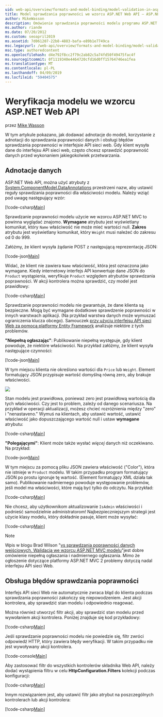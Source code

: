 ```yaml
---
uid: web-api/overview/formats-and-model-binding/model-validation-in-aspnet-web-api
title: Model sprawdzania poprawności we wzorcu ASP.NET Web API — ASP.NET 4.x
author: MikeWasson
description: Omówienie sprawdzania poprawności modelu programu ASP.NET Web API dla platformy ASP.NET 4.x.
ms.author: riande
ms.date: 07/20/2012
ms.custom: seoapril2019
ms.assetid: 7d061207-22b8-4883-bafa-e89b1e7749ca
msc.legacyurl: /web-api/overview/formats-and-model-binding/model-validation-in-aspnet-web-api
msc.type: authoredcontent
ms.openlocfilehash: d4e792f8cc2f79c2ab82c5a74fd50f49475fac4f
ms.sourcegitcommit: 0f1119340e4464720cfd16d0ff15764746ea1fea
ms.translationtype: MT
ms.contentlocale: pl-PL
ms.lasthandoff: 04/09/2019
ms.locfileid: "59404575"
---
```

# <a name="model-validation-in-aspnet-web-api"></a>Weryfikacja modelu we wzorcu ASP.NET Web API

przez [Mike Wasson](https://github.com/MikeWasson)

W tym artykule pokazano, jak dodawać adnotacje do modeli, korzystanie z adnotacji do sprawdzania poprawności danych i obsługi błędów sprawdzania poprawności w interfejsie API sieci web. Gdy klient wysyła dane do interfejsu API sieci web, często chcesz sprawdzić poprawność danych przed wykonaniem jakiegokolwiek przetwarzania. 

## <a name="data-annotations"></a>Adnotacje danych

ASP.NET Web API, można użyć atrybuty z [System.ComponentModel.DataAnnotations](/dotnet/api/system.componentmodel.dataannotations) przestrzeni nazw, aby ustawić reguły sprawdzania poprawności dla właściwości modelu. Należy wziąć pod uwagę następujący wzór:

[!code-csharp[Main](model-validation-in-aspnet-web-api/samples/sample1.cs)]

Sprawdzanie poprawności modelu użycie we wzorcu ASP.NET MVC to powinna wyglądać znajomo. **Wymagane** atrybutu jest wyświetlany komunikat, który `Name` właściwość nie może mieć wartości null. **Zakres** atrybutu jest wyświetlany komunikat, który `Weight` musi należeć do zakresu od 0 do 999.

Załóżmy, że klient wysyła żądanie POST z następującą reprezentację JSON:

[!code-json[Main](model-validation-in-aspnet-web-api/samples/sample2.json)]

Widać, że klient nie zawiera `Name` właściwość, która jest oznaczona jako wymagane. Kiedy internetowy interfejs API konwertuje dane JSON do `Product` wystąpienia, weryfikuje `Product` względem atrybutów sprawdzania poprawności. W akcji kontrolera można sprawdzić, czy model jest prawidłowy:

[!code-csharp[Main](model-validation-in-aspnet-web-api/samples/sample3.cs)]

Sprawdzanie poprawności modelu nie gwarantuje, że dane klienta są bezpieczne. Mogą być wymagane dodatkowe sprawdzenie poprawności w innych warstwach aplikacji. (Na przykład warstwa danych może wymuszać ograniczenia klucza obcego). Samouczek [przy użyciu interfejsu API sieci Web za pomocą platformy Entity Framework](../data/using-web-api-with-entity-framework/part-1.md) analizuje niektóre z tych problemów.

**"Niepełną ogłaszając"**: Publikowanie niepełną występuje, gdy klient powoduje, że niektóre właściwości. Na przykład załóżmy, że klient wysyła następujące czynności:

[!code-json[Main](model-validation-in-aspnet-web-api/samples/sample4.json)]

W tym miejscu klienta nie określono wartości dla `Price` lub `Weight`. Element formatujący JSON przypisuje wartość domyślną równą zero, aby brakuje właściwości.

![](model-validation-in-aspnet-web-api/_static/image1.png)

Stan modelu jest prawidłowa, ponieważ zero jest prawidłową wartością dla tych właściwości. Czy jest to problem, zależy od danego scenariusza. Na przykład w operacji aktualizacji, możesz chcieć rozróżnienia między "zero" i "nenastaveno." Wymuś na klientach, aby ustawić wartość, ustawić właściwość jako dopuszczającego wartość null i ustaw **wymagane** atrybutu:

[!code-csharp[Main](model-validation-in-aspnet-web-api/samples/sample5.cs?highlight=1-2)]

**"Polegającymi"**: Klient może także wysłać *więcej* danych niż oczekiwano. Na przykład:

[!code-json[Main](model-validation-in-aspnet-web-api/samples/sample6.json)]

W tym miejscu za pomocą pliku JSON zawiera właściwość ("Color"), która nie istnieje w `Product` modelu. W takim przypadku program formatujący JSON po prostu ignoruje tę wartość. (Element formatujący XML działa tak samo). Publikowanie nadmiernego powoduje występowanie problemów, jeśli model ma właściwości, które mają być tylko do odczytu. Na przykład:

[!code-csharp[Main](model-validation-in-aspnet-web-api/samples/sample7.cs)]

Nie chcesz, aby użytkownikom aktualizowanie `IsAdmin` właściwości i podnieść samodzielnie administratorom! Najbezpieczniejszym strategii jest użycie klasy modelu, który dokładnie pasuje, klient może wysyłać:

[!code-csharp[Main](model-validation-in-aspnet-web-api/samples/sample8.cs)]

> [!NOTE]
> Wpis w blogu Brad Wilson "[vs sprawdzania poprawności danych wejściowych. Walidacja we wzorcu ASP.NET MVC modelu](http://bradwilson.typepad.com/blog/2010/01/input-validation-vs-model-validation-in-aspnet-mvc.html)"jest dobre omówienie niepełną ogłaszania i nadmiernego ogłaszania. Mimo że ogłoszenie dotyczące platformy ASP.NET MVC 2 problemy dotyczą nadal interfejsu API sieci Web.


## <a name="handling-validation-errors"></a>Obsługa błędów sprawdzania poprawności

Interfejs API sieci Web nie automatycznie zwraca błąd do klienta podczas sprawdzania poprawności zakończy się niepowodzeniem. Jest akcji kontrolera, aby sprawdzić stan modelu i odpowiednio reagować.

Można również utworzyć filtr akcji, aby sprawdzić stan modelu przed wywołaniem akcji kontrolera. Poniżej znajduje się kod przykładowy:

[!code-csharp[Main](model-validation-in-aspnet-web-api/samples/sample9.cs)]

Jeśli sprawdzanie poprawności modelu nie powiedzie się, filtr zwróci odpowiedź HTTP, który zawiera błędy weryfikacji. W takim przypadku nie jest wywoływany akcji kontrolera.

[!code-console[Main](model-validation-in-aspnet-web-api/samples/sample10.cmd)]

Aby zastosować filtr do wszystkich kontrolerów składnika Web API, należy dodać wystąpienia filtru w celu **HttpConfiguration.Filters** kolekcji podczas konfiguracji:

[!code-csharp[Main](model-validation-in-aspnet-web-api/samples/sample11.cs)]

Innym rozwiązaniem jest, aby ustawić filtr jako atrybut na poszczególnych kontrolerach lub akcji kontrolera:

[!code-csharp[Main](model-validation-in-aspnet-web-api/samples/sample12.cs)]
